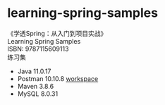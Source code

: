 # learning-spring-samples
《学透Spring：从入门到项目实战》  
Learning Spring Samples  
ISBN: 9787115609113  
练习集  
- Java 11.0.17
- Postman 10.10.8 [workspace](https://www.postman.com/sbrace-postman/workspace/learning-spring-samples/overview)
- Maven 3.8.6
- MySQL 8.0.31